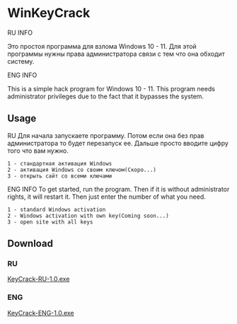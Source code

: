 # WinKeyCrack
RU INFO

Это простоя программа для взлома Windows 10 - 11. Для этой программы нужны права администратора связи с тем что она обходит систему. 

ENG INFO

This is a simple hack program for Windows 10 - 11. This program needs administrator privileges due to the fact that it bypasses the system.
## Usage
RU
Для начала запускаете программу. Потом если она без прав администратора то будет перезапуск ее. Дальше просто вводите цифру того что вам нужно.

    1 - стандартная активация Windows   
    2 - активация Windows со своим ключом(Скоро...)   
    3 - открыть сайт со всеми ключами
ENG INFO
To get started, run the program. Then if it is without administrator rights, it will restart it. Then just enter the number of what you need.

    1 - standard Windows activation
    2 - Windows activation with own key(Coming soon...)
    3 - open site with all keys

## Download
### RU
[KeyCrack-RU-1.0.exe](https://werea25.github.io/WinKeyCrack/KeyCrack-RU-1.0.exe)
### ENG
[KeyCrack-ENG-1.0.exe](https://werea25.github.io/WinKeyCrack/KeyCrack-ENG-1.0.exe)

